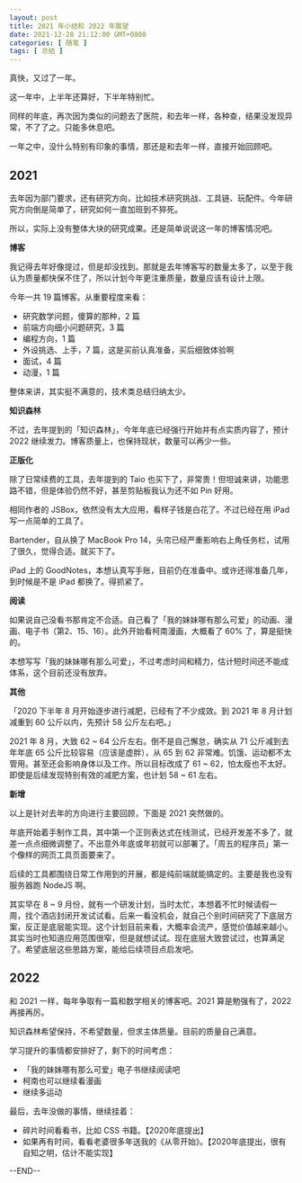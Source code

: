 ```yaml
---
layout: post
title: 2021 年小结和 2022 年展望
date: 2021-12-28 21:12:00 GMT+0800
categories: [ 随笔 ]
tags: [ 总结 ]
---
```


真快，又过了一年。

这一年中，上半年还算好，下半年特别忙。

同样的年底，再次因为类似的问题去了医院，和去年一样，各种查，结果没发现异常，不了了之。只能多休息吧。

一年之中，没什么特别有印象的事情，那还是和去年一样，直接开始回顾吧。

<!-- more -->

## 2021

去年因为部门要求，还有研究方向，比如技术研究挑战、工具链、玩配件。今年研究方向倒是简单了，研究如何一直加班到不猝死。

所以，实际上没有整体大块的研究成果。还是简单说说这一年的博客情况吧。

**博客**

我记得去年好像提过，但是却没找到。那就是去年博客写的数量太多了，以至于我认为质量都快保不住了，所以计划今年更注重质量，数量应该有设计上限。

今年一共 19 篇博客。从重要程度来看：

* 研究数学问题，傻算的那种，2 篇
* 前端方向细小问题研究，3 篇
* 编程方向，1 篇
* 外设挑选、上手，7 篇，这是买前认真准备，买后细致体验啊
* 面试，4 篇
* 动漫，1 篇

整体来讲，其实挺不满意的，技术类总结归纳太少。

**知识森林**

不过，去年提到的「知识森林」，今年年底已经强行开始并有点实质内容了，预计 2022 继续发力。博客质量上，也保持现状，数量可以再少一些。

**正版化**

除了日常续费的工具，去年提到的 Taio 也买下了，非常贵！但坦诚来讲，功能思路不错，但是体验仍然不好，甚至剪贴板我认为还不如 Pin 好用。

相同作者的 JSBox，依然没有太大应用，看样子钱是白花了。不过已经在用 iPad 写一点简单的工具了。

Bartender，自从换了 MacBook Pro 14，头帘已经严重影响右上角任务栏，试用了很久，觉得合适。就买下了。

iPad 上的 GoodNotes，本想认真写手账，目前仍在准备中。或许还得准备几年，到时候是不是 iPad 都换了。得抓紧了。

**阅读**

如果说自己没看书那肯定不合适。自己看了「我的妹妹哪有那么可爱」的动画、漫画、电子书（第2、15、16）。此外开始看柯南漫画，大概看了 60% 了，算是挺快的。

本想写写「我的妹妹哪有那么可爱」，不过考虑时间和精力，估计短时间还不能成体系，这个目前还没有放弃。

**其他**

「2020 下半年 8 月开始逐步进行减肥，已经有了不少成效。到 2021 年 8 月计划减重到 60 公斤以内，先预计 58 公斤左右吧。」

2021 年 8 月，大致 62 ~ 64 公斤左右。倒不是自己懈怠，确实从 71 公斤减到去年年底 65 公斤比较容易（应该是虚胖），从 65 到 62 非常难。饥饿、运动都不太管用。甚至还会影响身体以及工作。所以目标改成了 61 ~ 62，怕太瘦也不太好。即使是后续发现特别有效的减肥方案，也计划 58 ~ 61 左右。

**新增**

以上是针对去年的方向进行主要回顾，下面是 2021 突然做的。

年底开始着手制作工具，其中第一个正则表达式在线测试，已经开发差不多了，就差一点点细微调整了。不出意外年底或年初就可以部署了。「周五的程序员」第一个像样的网页工具页面要来了。

后续的工具都围绕日常工作用到的开展，都是纯前端就能搞定的。主要是我也没有服务器跑 NodeJS 啊。

其实早在 8 ~ 9 月份，就有一个研发计划，当时太忙，本想着不忙时候请假一周，找个酒店封闭开发试试看。后来一看没机会，就自己个别时间研究了下底层方案，反正是底层能实现。这个计划目前来看，大概率会流产，感觉价值越来越小。其实当时也知道应用范围很窄，但是就想试试。现在底层大致尝试过，也算满足了。希望底层这些思路方案，能给后续项目点启发吧。

## 2022

和 2021 一样，每年争取有一篇和数学相关的博客吧。2021 算是勉强有了，2022 再接再厉。

知识森林希望保持，不希望数量，但求主体质量。目前的质量自己满意。

学习提升的事情都安排好了，剩下的时间考虑：

* 「我的妹妹哪有那么可爱」电子书继续阅读吧
* 柯南也可以继续看漫画
* 继续多运动

最后，去年没做的事情，继续挂着：

* 碎片时间看看书，比如 CSS 书籍。【2020年底提出】
* 如果再有时间，看看老婆很多年送我的《从零开始》。【2020年底提出，很有自知之明，估计不能实现】

--END--
